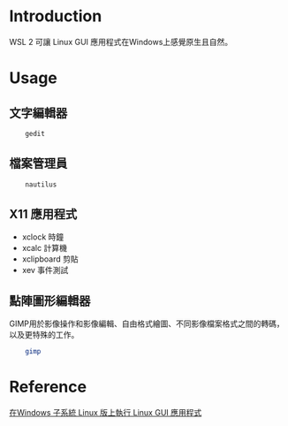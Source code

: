 # Introduction
WSL 2 可讓 Linux GUI 應用程式在Windows上感覺原生且自然。

# Usage

## 文字編輯器

```bash
    gedit
```
## 檔案管理員

```bash
    nautilus
```
## X11 應用程式

* xclock 時鐘
* xcalc 計算機
* xclipboard 剪貼
* xev 事件測試

## 點陣圖形編輯器

GIMP用於影像操作和影像編輯、自由格式繪圖、不同影像檔案格式之間的轉碼，以及更特殊的工作。

```bash
    gimp
```

# Reference
[在Windows 子系統 Linux 版上執行 Linux GUI 應用程式](https://docs.microsoft.com/zh-tw/windows/wsl/tutorials/gui-apps)